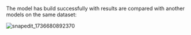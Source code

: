 The model has build successfully with results are compared with another models on the same dataset:

![snapedit_1736680892370](https://github.com/user-attachments/assets/84e95fdf-ee78-447c-995b-f427ce7abda1)


